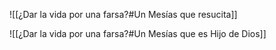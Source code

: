![[¿Dar la vida por una farsa?#Un Mesías que resucita]]

![[¿Dar la vida por una farsa?#Un Mesías que es Hijo de Dios]]
